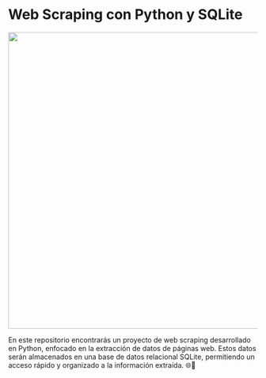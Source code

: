 # Web Scraping con Python y SQLite
<img align="center" width="1000" height="600" src="https://th.bing.com/th/id/R.b99ee2e1ee4efe95b849d5638ba92fd8?rik=AnKAN0T2KBVS7g&pid=ImgRaw&r=0">

En este repositorio encontrarás un proyecto de web scraping desarrollado en Python, enfocado en la extracción de datos de páginas web. Estos datos serán almacenados en una base de datos relacional SQLite, permitiendo un acceso rápido y organizado a la información extraída. 🌐🐍
